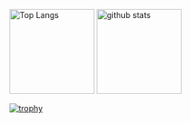 <p align="left"> 
  <img alt="Top Langs" height="150px" src="https://github-readme-stats.vercel.app/api/top-langs/?username=AbeHiroto&layout=compact&count_private=true&show_icons=true&theme=dark" />
  <img alt="github stats" height="150px" src="https://github-readme-stats.vercel.app/api?username=AbeHiroto&count_private=true&show_icons=true&show_icons=true&theme=dark" />
</p>

[![trophy](https://github-profile-trophy.vercel.app/?username=AbeHiroto&theme=oldie&column=7&rank=S,AAA,AA,A,B
)](https://github.com/ryo-ma/github-profile-trophy)
